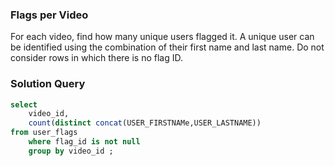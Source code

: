 ###  Flags per Video







For each video, find how many unique users flagged it. A unique user can be identified using the combination of their first name and last name. Do not consider rows in which there is no flag ID.


### Solution Query

```sql
select 
    video_id,
    count(distinct concat(USER_FIRSTNAMe,USER_LASTNAME))
from user_flags
    where flag_id is not null
    group by video_id ;
```

